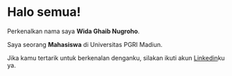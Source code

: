 # Halo semua! 

Perkenalkan nama saya **Wida Ghaib Nugroho**.<br>

Saya seorang **Mahasiswa** di Universitas PGRI Madiun.<br>

Jika kamu tertarik untuk berkenalan denganku, silakan ikuti akun [Linkedin](https://www.linkedin.com/in/Wida-Ghaib-Nugroho/)ku ya.
